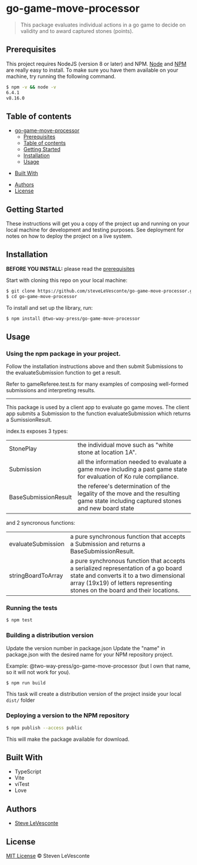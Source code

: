 <!---[![npm version](https://badge.fury.io/js/angular2-expandable-list.svg)](https://badge.fury.io/js/angular2-expandable-list)
[![code style: prettier](https://img.shields.io/badge/code_style-prettier-ff69b4.svg?style=flat-square)](https://github.com/prettier/prettier)-->

# go-game-move-processor

> This package evaluates individual actions in a go game to decide on validity and to award captured stones (points).

## Prerequisites

This project requires NodeJS (version 8 or later) and NPM.
[Node](http://nodejs.org/) and [NPM](https://npmjs.org/) are really easy to install.
To make sure you have them available on your machine,
try running the following command.

```sh
$ npm -v && node -v
6.4.1
v8.16.0
```

## Table of contents

- [go-game-move-processor](#go-game-move-processor)
  - [Prerequisites](#prerequisites)
  - [Table of contents](#table-of-contents)
  - [Getting Started](#getting-started)
  - [Installation](#installation)
  - [Usage](#usage)
 <!--   - [Serving the app](#serving-the-app)
    - [Running the tests](#running-the-tests)
    - [Building a distribution version](#building-a-distribution-version)
    - [Serving the distribution version](#serving-the-distribution-version)
  - [API](#api)
    - [useBasicFetch](#usebasicfetch)
      - [Options](#options)
    - [fetchData](#fetchdata)
  - [Contributing](#contributing)
  - [Credits](#credits)-->
  - [Built With](#built-with)
<!--  - [Versioning](#versioning)-->
  - [Authors](#authors)
  - [License](#license)

## Getting Started

These instructions will get you a copy of the project up and running on your local machine for development and testing purposes. See deployment for notes on how to deploy the project on a live system.

## Installation

**BEFORE YOU INSTALL:** please read the [prerequisites](#prerequisites)

Start with cloning this repo on your local machine:

```sh
$ git clone https://github.com/steveLeVesconte/go-game-move-processor.git
$ cd go-game-move-processor
```

To install and set up the library, run:

```sh
$ npm install @two-way-press/go-game-move-processor
```


## Usage

### Using the npm package in your project.

Follow the installation instructions above and then submit Submissions to the evaluateSubmission function to get a result.

Refer to gameReferee.test.ts for many examples of composing well-formed submissions and interpreting results.

-------------------------------------------------------------------------------------------------------------------------------------------------------------------------

This package is used by a client app to evaluate go game moves.  The client app submits a Submission to the function evaluateSubmission which returns a SumissionResult.  

index.ts exposes 3 types:
<table>
  <tr>
    <td>StonePlay</td>
    <td>the individual move such as "white stone at location 1A".</td>
  </tr>
    <tr>
    <td>Submission </td>
    <td>all the information needed to evaluate a game move including a past game state for evaluation of Ko rule compliance.</td>
  </tr>
    <tr>
    <td>BaseSubmissionResult</td>
    <td>the referee's determination of the legality of the move and the resulting game state including captured stones and new board state</td>
  </tr>
</table>
and 2 syncronous functions:
<table>
  <tr>
    <td>evaluateSubmission</td>   
      <td>a pure synchronous function that accepts a Submission and returns a BaseSubmissionResult.</td>
  </tr>
    <tr>
    <td>stringBoardToArray</td>
     <td>a pure synchronous function that accepts a serialized representation of a go board state and converts it to a two dimensional array (19x19) of letters representing stones on the board and their locations.</td>
  </tr>
  
</table>


### Running the tests

```sh
$ npm test
```

### Building a distribution version

Update the version number in package.json
Update the "name" in package.json with the desired name for your NPM repository project.

Example: @two-way-press/go-game-move-processor  (but I own that name, so it will not work for you).

```sh
$ npm run build
```

This task will create a distribution version of the project
inside your local `dist/` folder

### Deploying a version to the NPM repository



```sh
$ npm publish --access public
```

This will make the package available for download.


<!---  TBD better docs for api
## API

### useBasicFetch

```js
useBasicFetch(url: string = '', delay: number = 0)
```

Supported options and result fields for the `useBasicFetch` hook are listed below.

#### Options

`url`

| Type | Default value |
| --- | --- |
| string | '' |

If present, the request will be performed as soon as the component is mounted

Example:

```tsx
const MyComponent: React.FC = () => {
  const { data, error, loading } = useBasicFetch('https://api.icndb.com/jokes/random');

  if (error) {
    return <p>Error</p>;
  }

  if (loading) {
    return <p>Loading...</p>;
  }

  return (
    <div className="App">
      <h2>Chuck Norris Joke of the day</h2>
      {data && data.value && <p>{data.value.joke}</p>}
    </div>
  );
};
```

`delay`

| Type | Default value | Description |
| --- | --- | --- |
| number | 0 | Time in milliseconds |

If present, the request will be delayed by the given amount of time

Example:

```tsx
type Joke = {
  value: {
    id: number;
    joke: string;
  };
};

const MyComponent: React.FC = () => {
  const { data, error, loading } = useBasicFetch<Joke>('https://api.icndb.com/jokes/random', 2000);

  if (error) {
    return <p>Error</p>;
  }

  if (loading) {
    return <p>Loading...</p>;
  }

  return (
    <div className="App">
      <h2>Chuck Norris Joke of the day</h2>
      {data && data.value && <p>{data.value.joke}</p>}
    </div>
  );
};
```

### fetchData

```js
fetchData(url: string)
```

Perform an asynchronous http request against a given url

```tsx
type Joke = {
  value: {
    id: number;
    joke: string;
  };
};

const ChuckNorrisJokes: React.FC = () => {
  const { data, fetchData, error, loading } = useBasicFetch<Joke>();
  const [jokeId, setJokeId] = useState(1);

  useEffect(() => {
    fetchData(`https://api.icndb.com/jokes/${jokeId}`);
  }, [jokeId, fetchData]);

  const handleNext = () => setJokeId(jokeId + 1);

  if (error) {
    return <p>Error</p>;
  }

  const jokeData = data && data.value;

  return (
    <div className="Comments">
      {loading && <p>Loading...</p>}
      {!loading && jokeData && (
        <div>
          <p>Joke ID: {jokeData.id}</p>
          <p>{jokeData.joke}</p>
        </div>
      )}
      {!loading && jokeData && !jokeData.joke && <p>{jokeData}</p>}
      <button disabled={loading} onClick={handleNext}>
        Next Joke
      </button>
    </div>
  );
};
```

-->

<!---  TBD contributing
## Contributing

Please read [CONTRIBUTING.md](CONTRIBUTING.md) for details on our code of conduct, and the process for submitting pull requests to us.

1.  Fork it!
2.  Create your feature branch: `git checkout -b my-new-feature`
3.  Add your changes: `git add .`
4.  Commit your changes: `git commit -am 'Add some feature'`
5.  Push to the branch: `git push origin my-new-feature`
6.  Submit a pull request :sunglasses:

## Credits

TODO: Write credits

-->


## Built With

* TypeScript
* Vite
* viTest
* Love

<!---
## Versioning

We use [SemVer](http://semver.org/) for versioning. For the versions available, see the [tags on this repository](https://github.com/your/project/tags).
-->

## Authors

* [Steve LeVesconte]([https://github.com/steveLeVesconte])


## License

[MIT License](https://andreasonny.mit-license.org/2019) © Steven LeVesconte
